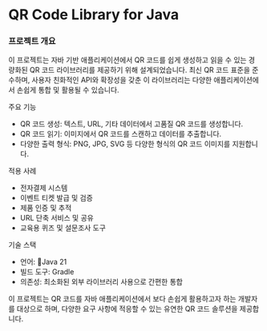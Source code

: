 # QR Code Library for Java

### 프로젝트 개요

이 프로젝트는 자바 기반 애플리케이션에서 QR 코드를 쉽게 생성하고 읽을 수 있는 경량화된 QR 코드 라이브러리를 제공하기 위해 설계되었습니다. 최신 QR 코드 표준을 준수하며, 사용자 친화적인 API와 확장성을 갖춘 이 라이브러리는 다양한 애플리케이션에서 손쉽게 통합 및 활용될 수 있습니다.

주요 기능
- QR 코드 생성: 텍스트, URL, 기타 데이터에서 고품질 QR 코드를 생성합니다.
- QR 코드 읽기: 이미지에서 QR 코드를 스캔하고 데이터를 추출합니다.
- 다양한 출력 형식: PNG, JPG, SVG 등 다양한 형식의 QR 코드 이미지를 지원합니다.

적용 사례
- 전자결제 시스템
- 이벤트 티켓 발급 및 검증
- 제품 인증 및 추적
- URL 단축 서비스 및 공유
- 교육용 퀴즈 및 설문조사 도구

기술 스택
- 언어: Java 21
- 빌드 도구: Gradle
- 의존성: 최소화된 외부 라이브러리 사용으로 간편한 통합

이 프로젝트는 QR 코드를 자바 애플리케이션에서 보다 손쉽게 활용하고자 하는 개발자를 대상으로 하며, 다양한 요구 사항에 적응할 수 있는 유연한 QR 코드 솔루션을 제공합니다.
